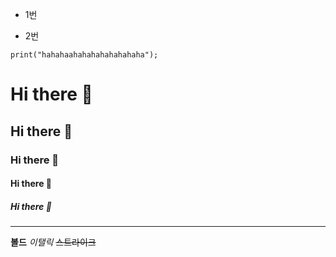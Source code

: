 * 1번

* 2번

```
print("hahahaahahahahahahahaha");

```


# Hi there 👋
## Hi there 👋
### Hi there 👋
#### Hi there 👋
##### Hi there 👋
---
**볼드**
*이탤릭*
~~스트라이크~~














<!--
**rrud2/rrud2** is a ✨ _special_ ✨ repository because its `README.md` (this file) appears on your GitHub profile.

Here are some ideas to get you started:

- 🔭 I’m currently working on ...
- 🌱 I’m currently learning ...
- 👯 I’m looking to collaborate on ...
- 🤔 I’m looking for help with ...
- 💬 Ask me about ...
- 📫 How to reach me: ...
- 😄 Pronouns: ...
- ⚡ Fun fact: ...
-->

